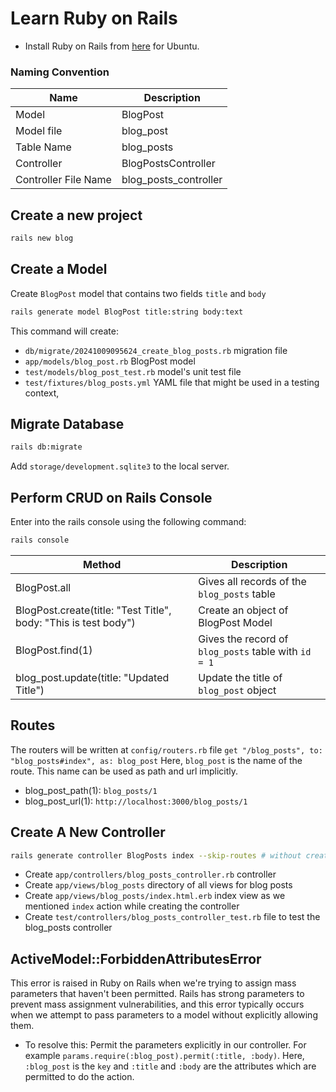 # Learn Ruby on Rails 
- Install Ruby on Rails from [here](https://www.swhosting.com/en/comunidad/manual/how-to-install-ruby-on-rails-with-rbenv-on-ubuntu-2204) for Ubuntu.

### Naming Convention

| Name | Description |
|------|-------------|
| Model | BlogPost |
| Model file | blog_post |
| Table Name | blog_posts |
| Controller | BlogPostsController |
| Controller File Name | blog_posts_controller |

## Create a new project  

```bash
rails new blog
```

## Create a Model

Create `BlogPost` model that contains two fields `title` and `body`
```bash
rails generate model BlogPost title:string body:text
```
This command will create:
- `db/migrate/20241009095624_create_blog_posts.rb` migration file
- `app/models/blog_post.rb` BlogPost model
- `test/models/blog_post_test.rb` model's unit test file
- `test/fixtures/blog_posts.yml` YAML file that might be used in a testing context,

## Migrate Database

```bash
rails db:migrate
```
Add `storage/development.sqlite3` to the local server.

## Perform CRUD on Rails Console

Enter into the rails console using the following command:

```bash
rails console
```
| Method | Description |
|---------|-------------|
| BlogPost.all | Gives all records of the `blog_posts` table |
| BlogPost.create(title: "Test Title", body: "This is test body") | Create an object of BlogPost Model |
| BlogPost.find(1) | Gives the record of `blog_posts` table with `id = 1` |
| blog_post.update(title: "Updated Title") | Update the title of `blog_post` object |

## Routes
The routers will be written at `config/routers.rb` file
`get "/blog_posts", to: "blog_posts#index", as: blog_post` Here, `blog_post` is the name of the route. This name can be used as path and url implicitly. 
- blog_post_path(1): `blog_posts/1` 
- blog_post_url(1): `http://localhost:3000/blog_posts/1`

## Create A New Controller
```bash
rails generate controller BlogPosts index --skip-routes # without creating routes
```
- Create `app/controllers/blog_posts_controller.rb` controller
- Create `app/views/blog_posts` directory of all views for blog posts
- Create `app/views/blog_posts/index.html.erb` index view as we mentioned `index` action while creating the controller
- Create `test/controllers/blog_posts_controller_test.rb` file to test the blog_posts controller

## ActiveModel::ForbiddenAttributesError
This error is raised in Ruby on Rails when we're trying to assign mass parameters that haven't been permitted. Rails has strong parameters to prevent mass assignment vulnerabilities, and this error typically occurs when we attempt to pass parameters to a model without explicitly allowing them.

- To resolve this: Permit the parameters explicitly in our controller. For example `params.require(:blog_post).permit(:title, :body)`. Here, `:blog_post` is the `key` and `:title` and `:body` are the attributes which are permitted to do the action. 